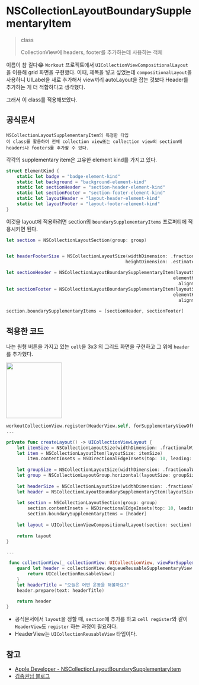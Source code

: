 # NSCollectionLayoutBoundarySupplementaryItem
> class
> 
> CollectionView에 headers, footer를 추가하는데 사용하는 객체

이름이 참 길다😂
`Workout` 프로젝트에서 `UICollectionViewCompositionalLayout`을 이용해 grid 화면을 구현했다.
이때, 제목을 넣고 싶었는데 `compositionalLayout`을 사용하니 UILabel을 새로 추가해서 view끼리 autoLayout을 잡는 것보다 Header를 추가하는 게 더 적합하다고 생각했다.

그래서 이 class를 적용해보았다.

## 공식문서

```
NSCollectionLayoutSupplementaryItem의 특정한 타입
이 class를 활용하여 전체 collection view또는 collection view의 section에 headers나 footers를 추가할 수 있다.
```

각각의 supplementary item은 고유한 element kind를 가지고 있다.

```swift
struct ElementKind {
    static let badge = "badge-element-kind"
    static let background = "background-element-kind"
    static let sectionHeader = "section-header-element-kind"
    static let sectionFooter = "section-footer-element-kind"
    static let layoutHeader = "layout-header-element-kind"
    static let layoutFooter = "layout-footer-element-kind"
}
```

이것을 layout에 적용하려면 section의 `boundarySupplementaryItems` 프로퍼티에 적용시키면 된다.

```swift
let section = NSCollectionLayoutSection(group: group)


let headerFooterSize = NSCollectionLayoutSize(widthDimension: .fractionalWidth(1.0),
                                             heightDimension: .estimated(44))
    
let sectionHeader = NSCollectionLayoutBoundarySupplementaryItem(layoutSize: headerFooterSize,
                                                               elementKind: ElementKind.sectionHeader,
                                                                 alignment: .top)
let sectionFooter = NSCollectionLayoutBoundarySupplementaryItem(layoutSize: headerFooterSize,
                                                               elementKind: ElementKind.sectionFooter,
                                                                 alignment: .bottom)
    
section.boundarySupplementaryItems = [sectionHeader, sectionFooter]
```

## 적용한 코드

나는 원형 버튼을 가지고 있는 `cell`을 3x3 의 그리드 화면을 구현하고 그 위에 `header`를 추가했다.

<img src="https://hackmd.io/_uploads/rJQtiMPu3.png" width="150">

</br>



```swift
workoutCollectionView.register(HeaderView.self, forSupplementaryViewOfKind: UICollectionView.elementKindSectionHeader, withReuseIdentifier: HeaderView.identifier)
...

private func createLayout() -> UICollectionViewLayout {
    let itemSize = NSCollectionLayoutSize(widthDimension: .fractionalWidth(0.2), heightDimension: .fractionalHeight(1))
    let item = NSCollectionLayoutItem(layoutSize: itemSize)
        item.contentInsets = NSDirectionalEdgeInsets(top: 10, leading: 10, bottom: 10, trailing: 10)
        
    let groupSize = NSCollectionLayoutSize(widthDimension: .fractionalWidth(1.0), heightDimension: .fractionalHeight(0.2))
    let group = NSCollectionLayoutGroup.horizontal(layoutSize: groupSize, subitem: item, count: 3)
        
    let headerSize = NSCollectionLayoutSize(widthDimension: .fractionalWidth(1.0), heightDimension: .absolute(50.0))
    let header = NSCollectionLayoutBoundarySupplementaryItem(layoutSize: headerSize, elementKind: UICollectionView.elementKindSectionHeader, alignment: .top)
        
    let section = NSCollectionLayoutSection(group: group)
        section.contentInsets = NSDirectionalEdgeInsets(top: 10, leading: 10, bottom: 10, trailing: 10)
        section.boundarySupplementaryItems = [header]
        
    let layout = UICollectionViewCompositionalLayout(section: section)
        
    return layout
}

...

 func collectionView(_ collectionView: UICollectionView, viewForSupplementaryElementOfKind kind: String, at indexPath: IndexPath) -> UICollectionReusableView {
    guard let header = collectionView.dequeueReusableSupplementaryView(ofKind: kind, withReuseIdentifier: HeaderView.identifier, for: indexPath) as? HeaderView else {
        return UICollectionReusableView()
    }
    let headerTitle = "오늘은 어떤 운동을 해볼까요?"
    header.prepare(text: headerTitle)
        
    return header
}
```
- 공식문서에서 `layout`을 정할 때, `section`에 추가를 하고 `cell register`와 같이 `HeaderView`도 `register` 하는 과정이 필요하다. 
- HeaderView는 `UICollectionReusableView` 타입이다.


## 참고 
- [Apple Developer - NSCollectionLayoutBoundarySupplementaryItem](https://developer.apple.com/documentation/uikit/nscollectionlayoutboundarysupplementaryitem)
- [김종권님 블로그](https://ios-development.tistory.com/946)
